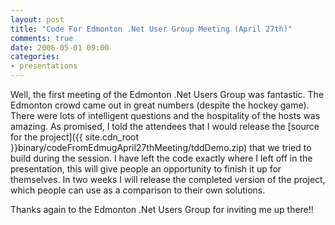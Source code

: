 ```yaml
---
layout: post
title: "Code For Edmonton .Net User Group Meeting (April 27th)"
comments: true
date: 2006-05-01 09:00
categories:
- presentations
---
```


Well, the first meeting of the Edmonton .Net Users Group was fantastic. The Edmonton crowd came out in great numbers (despite the hockey game). There were lots of intelligent questions and the hospitality of the hosts was amazing. As promised, I told the attendees that I would release the [source for the project]({{ site.cdn_root }}binary/codeFromEdmugApril27thMeeting/tddDemo.zip) that we tried to build during the session. I have left the code exactly where I left off in the presentation, this will give people an opportunity to finish it up for themselves. In two weeks I will release the completed version of the project, which people can use as a comparison to their own solutions. 

Thanks again to the Edmonton .Net Users Group for inviting me up there!!

 

 

 




